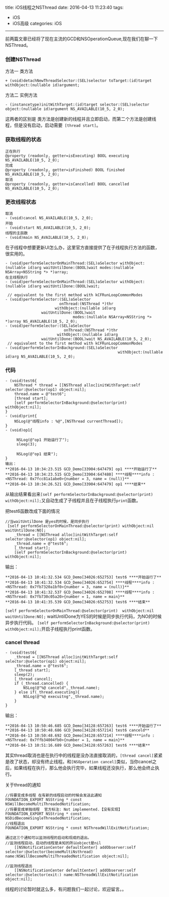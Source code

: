 title: iOS线程之NSThread
date: 2016-04-13 11:23:40
tags:
- iOS
- iOS高级
categories: iOS
---
前两篇文章已经将了现在主流的GCD和NSOperationQueue,现在我们在聊一下NSThread。
### 创建NSThread 
方法一 类方法
```
+ (void)detachNewThreadSelector:(SEL)selector toTarget:(id)target withObject:(nullable id)argument;
```
方法二 实例方法
 ```
- (instancetype)initWithTarget:(id)target selector:(SEL)selector object:(nullable id)argument NS_AVAILABLE(10_5, 2_0);
```
这两者的区别是 类方法是创建新的线程并且立即启动，而第二个方法是创建线程，但是没有启动，启动需要` [thread start]`。
### 获取线程的状态
```
正在执行
@property (readonly, getter=isExecuting) BOOL executing NS_AVAILABLE(10_5, 2_0);
完成
@property (readonly, getter=isFinished) BOOL finished NS_AVAILABLE(10_5, 2_0);
取消
@property (readonly, getter=isCancelled) BOOL cancelled NS_AVAILABLE(10_5, 2_0);
```
### 更改线程状态
```
取消
- (void)cancel NS_AVAILABLE(10_5, 2_0);
开始
- (void)start NS_AVAILABLE(10_5, 2_0);
线程的主函数
- (void)main NS_AVAILABLE(10_5, 2_0);
```
在子线程中想要更新UI怎么办，这里官方直接提供了在子线程执行方法的函数，很实用的。
```
- (void)performSelectorOnMainThread:(SEL)aSelector withObject:(nullable id)arg waitUntilDone:(BOOL)wait modes:(nullable NSArray<NSString *> *)array;
在主线程执行
- (void)performSelectorOnMainThread:(SEL)aSelector withObject:(nullable id)arg waitUntilDone:(BOOL)wait;

 // equivalent to the first method with kCFRunLoopCommonModes
- (void)performSelector:(SEL)aSelector 
                        onThread:(NSThread *)thr 
                      withObject:(nullable id)arg 
                waitUntilDone:(BOOL)wait 
                              modes:(nullable NSArray<NSString *> *)array NS_AVAILABLE(10_5, 2_0);
- (void)performSelector:(SEL)aSelector 
                          onThread:(NSThread *)thr
                       withObject:(nullable id)arg 
                waitUntilDone:(BOOL)wait NS_AVAILABLE(10_5, 2_0);
 // equivalent to the first method with kCFRunLoopCommonModes
- (void)performSelectorInBackground:(SEL)aSelector
                                                  withObject:(nullable id)arg NS_AVAILABLE(10_5, 2_0);
```
### 代码
```
- (void)test6{
    NSThread * thread = [[NSThread alloc]initWithTarget:self selector:@selector(op1) object:nil];
    thread.name = @"test6";
    [thread start];
    [self performSelectorInBackground:@selector(print) withObject:nil];
}
- (void)print{
    NSLog(@"线程info : %@",[NSThread currentThread]);
}
- (void)op1{
    
     NSLog(@"op1 开始运行了");
     sleep(3);

     NSLog(@"op1 结束");
}
输出：
**2016-04-13 10:34:23.515 GCD_Demo[33904:647479] op1 ****开始运行了**
**2016-04-13 10:34:23.515 GCD_Demo[33904:647480] ****线程****info : <NSThread: 0x7fcc81a1abe0>{number = 3, name = (null)}**
**2016-04-13 10:34:26.521 GCD_Demo[33904:647479] op1 ****结束**
```
从输出结果看出来`[self performSelectorInBackground:@selector(print) withObject:nil];`又自动生成了子线程并且在子线程执行`print`函数。

把test6函数改成下面的情况
```
//当waitUntilDone 是yes的时候，是同步执行
 [self performSelectorOnMainThread:@selector(print) withObject:nil waitUntilDone:NO];
    _thread = [[NSThread alloc]initWithTarget:self selector:@selector(op1) object:nil];
    _thread.name = @"test6";
    [_thread start];
    [self performSelectorInBackground:@selector(print) withObject:nil];
```
输出：
```
**2016-04-13 10:41:32.534 GCD_Demo[34026:652753] test6 ****开始运行了**
**2016-04-13 10:41:32.534 GCD_Demo[34026:652754] ****线程****info : <NSThread: 0x7fb7320a1bf0>{number = 3, name = (null)}**
**2016-04-13 10:41:32.537 GCD_Demo[34026:652708] ****线程****info : <NSThread: 0x7fb730c05a20>{number = 1, name = main}**
**2016-04-13 10:41:35.539 GCD_Demo[34026:652753] test6 ****结束**
```
`[self performSelectorOnMainThread:@selector(print) 
                                                withObject:nil
                                         waitUntilDone:NO];`
waitUntilDone为YES的时候是同步执行代码，为NO的时候异步执行代码。
`[self performSelectorInBackground:@selector(print) withObject:nil];`开启子线程执行print函数。
### cancel thread
```
- (void)test6{
    _thread = [[NSThread alloc]initWithTarget:self selector:@selector(op1) object:nil];
    _thread.name = @"test6";
    [_thread start];
    sleep(2);
    [_thread cancel];
    if (_thread.cancelled) {
        NSLog(@"%@ canceld",_thread.name);
    } else if(_thread.executing){
        NSLog(@"%@ execuitng",_thread.name);
    }
}
```
输出：
```
**2016-04-13 10:50:46.685 GCD_Demo[34128:657263] test6 ****开始运行了**
**2016-04-13 10:50:48.686 GCD_Demo[34128:657214] test6 canceld**
**2016-04-13 10:50:48.692 GCD_Demo[34128:657214] ****线程****info : <NSThread: 0x7ffb34004fb0>{number = 1, name = main}**
**2016-04-13 10:51:16.689 GCD_Demo[34128:657263] test6 ****结束**
```
其实thread取消也是在执行中的线程是没办法直接取消的，`[thread cancel]`紧紧是改了状态，却没有终止线程。和`[NSOperation cancel]`类似，当你cancel之后，如果线程在执行，那么他会执行完毕，如果线程还没执行，那么他会终止执行。

关于thread的通知
```
//将要变成多线程 在有新的线程启动的时候会发送此通知
FOUNDATION_EXPORT NSString * const NSWillBecomeMultiThreadedNotification;
//将要变成单独线程  官方标注: Not implemented.【没有实现】
FOUNDATION_EXPORT NSString * const NSDidBecomeSingleThreadedNotification;
//线程退出
FOUNDATION_EXPORT NSString * const NSThreadWillExitNotification;

通过这三个通知可以监测线程的启动和现成的退出。
//监测线程启动，启动的线程是未知的所以object是nil
    [[NSNotificationCenter defaultCenter] addObserver:self selector:@selector(becomeMultiNsthread) name:NSWillBecomeMultiThreadedNotification object:nil];

//监测线程退出
    [[NSNotificationCenter defaultCenter] addObserver:self selector:@selector(exit:) name:NSThreadWillExitNotification object:nil];
```
线程的讨论暂时就这么多，有问题我们一起讨论，欢迎留言。。
